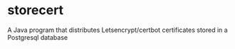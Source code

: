 # storecert
A Java program that distributes Letsencrypt/certbot certificates stored in a Postgresql database
